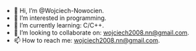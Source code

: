 - 👋 Hi, I’m @Wojciech-Nowocien.
- 👀 I’m interested in programming.
- 🌱 I’m currently learning: C/C++.
- 💞️ I’m looking to collaborate on: wojciech2008.nn@gmail.com.
- 📫 How to reach me: wojciech2008.nn@gmail.com.

<!---
LordWojtanos/LordWojtanos is a ✨ special ✨ repository because its `README.md` (this file) appears on your GitHub profile.
You can click the Preview link to take a look at your changes.
Nothing.
--->
